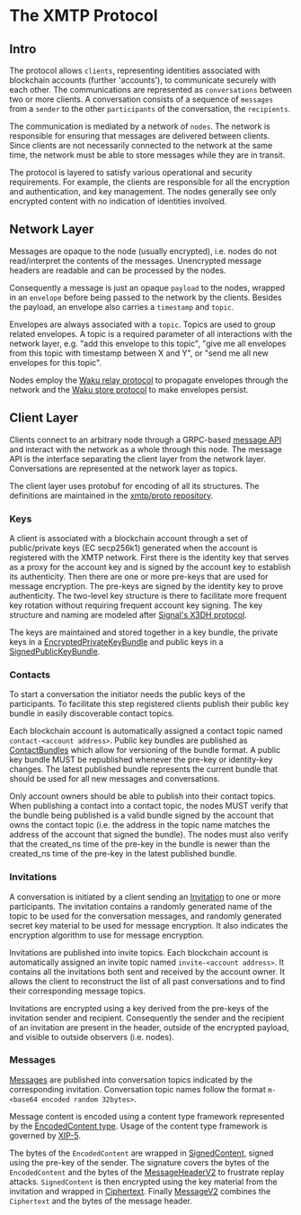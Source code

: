 # The XMTP Protocol

## Intro

The protocol allows `clients`, representing identities associated with blockchain accounts (further 'accounts'), to communicate securely with each other. The communications are represented as `conversations` between two or more clients. A conversation consists of a sequence of `messages` from a `sender` to the other `participants` of the conversation, the `recipients`.

The communication is mediated by a network of `nodes`. The network is responsible for ensuring that messages are delivered between clients. Since clients are not necessarily connected to the network at the same time, the network must be able to store messages while they are in transit.

The protocol is layered to satisfy various operational and security requirements. For example, the clients are responsible for all the encryption and authentication, and key management. The nodes generally see only encrypted content with no indication of identities involved.

## Network Layer

Messages are opaque to the node (usually encrypted), i.e. nodes do not read/interpret the contents of the messages. Unencrypted message headers are readable and can be processed by the nodes.

Consequently a message is just an opaque `payload` to the nodes, wrapped in an `envelope` before being passed to the network by the clients. Besides the payload, an envelope also carries a `timestamp` and `topic`.

Envelopes are always associated with a `topic`. Topics are used to group related envelopes. A topic is a required parameter of all interactions with the network layer, e.g. "add this envelope to this topic", "give me all envelopes from this topic with timestamp between X and Y", or "send me all new envelopes for this topic".

Nodes employ the [Waku relay protocol](https://rfc.vac.dev/spec/11/) to propagate envelopes through the network and the [Waku store protocol](https://rfc.vac.dev/spec/13/) to make envelopes persist.

## Client Layer

Clients connect to an arbitrary node through a GRPC-based [message API](https://github.com/xmtp/proto/blob/main/proto/message_api/v1/message_api.proto) and interact with the network as a whole through this node. The message API is the interface separating the client layer from the network layer. Conversations are represented at the network layer as topics.

The client layer uses protobuf for encoding of all its structures. The definitions are maintained in the [xmtp/proto repository](https://github.com/xmtp/proto/blob/main/proto).

### Keys

A client is associated with a blockchain account through a set of public/private keys (EC secp256k1) generated when the account is registered with the XMTP network. First there is the identity key that serves as a proxy for the account key and is signed by the account key to establish its authenticity. Then there are one or more pre-keys that are used for message encryption. The pre-keys are signed by the identity key to prove authenticity. The two-level key structure is there to facilitate more frequent key rotation without requiring frequent account key signing. The key structure and naming are modeled after [Signal's X3DH protocol](https://signal.org/docs/specifications/x3dh/#the-x3dh-protocol).

The keys are maintained and stored together in a key bundle, the private keys in a [EncryptedPrivateKeyBundle](https://github.com/xmtp/proto/blob/main/proto/message_contents/private_key.proto) and public keys in a [SignedPublicKeyBundle](https://github.com/xmtp/proto/blob/main/proto/message_contents/public_key.proto).

### Contacts

To start a conversation the initiator needs the public keys of the participants. To facilitate this step registered clients publish their public key bundle in easily discoverable contact topics.

Each blockchain account is automatically assigned a contact topic named `contact-<account address>`. Public key bundles are published as [ContactBundles](https://github.com/xmtp/proto/blob/main/proto/message_contents/contact.proto) which allow for versioning of the bundle format. A public key bundle MUST be republished whenever the pre-key or identity-key changes. The latest published bundle represents the current bundle that should be used for all new messages and conversations.

Only account owners should be able to publish into their contact topics. When publishing a contact into a contact topic, the nodes MUST verify that the bundle being published is a valid bundle signed by the account that owns the contact topic (i.e. the address in the topic name matches the address of the account that signed the bundle). The nodes must also verify that the created_ns time of the pre-key in the bundle is newer than the created_ns time of the pre-key in the latest published bundle.

### Invitations

A conversation is initiated by a client sending an [Invitation](https://github.com/xmtp/proto/blob/main/proto/message_contents/invitation.proto) to one or more participants. The invitation contains a randomly generated name of the topic to be used for the conversation messages, and randomly generated secret key material to be used for message encryption. It also indicates the encryption algorithm to use for message encryption.

Invitations are published into invite topics. Each blockchain account is automatically assigned an invite topic named `invite-<account address>`. It contains all the invitations both sent and received by the account owner. It allows the client to reconstruct the list of all past conversations and to find their corresponding message topics.

Invitations are encrypted using a key derived from the pre-keys of the invitation sender and recipient. Consequently the sender and the recipient of an invitation are present in the header, outside of the encrypted payload, and visible to outside observers (i.e. nodes).

### Messages

[Messages](https://github.com/xmtp/proto/blob/main/proto/message_contents/xmtp_envelope.proto) are published into conversation topics indicated by the corresponding invitation. Conversation topic names follow the format `m-<base64 encoded random 32bytes>`.

Message content is encoded using a content type framework represented by the [EncodedContent type](https://github.com/xmtp/proto/blob/main/proto/message_contents/xmtp_envelope.proto). Usage of the content type framework is governed by [XIP-5](https://github.com/xmtp/XIPs/blob/main/XIPs/xip-5-message-content-types.md).

The bytes of the `EncodedContent` are wrapped in [SignedContent](https://github.com/xmtp/proto/blob/main/proto/message_contents/xmtp_envelope.proto), signed using the pre-key of the sender. The signature covers the bytes of the `EncodedContent` and the bytes of the [MessageHeaderV2](https://github.com/xmtp/proto/blob/main/proto/message_contents/xmtp_envelope.proto) to frustrate replay attacks. `SignedContent` is then encrypted using the key material from the invitation and wrapped in [Ciphertext](https://github.com/xmtp/proto/blob/main/proto/message_contents/ciphertext.proto). Finally [MessageV2](https://github.com/xmtp/proto/blob/main/proto/message_contents/xmtp_envelope.proto) combines the `Ciphertext` and the bytes of the message header.
